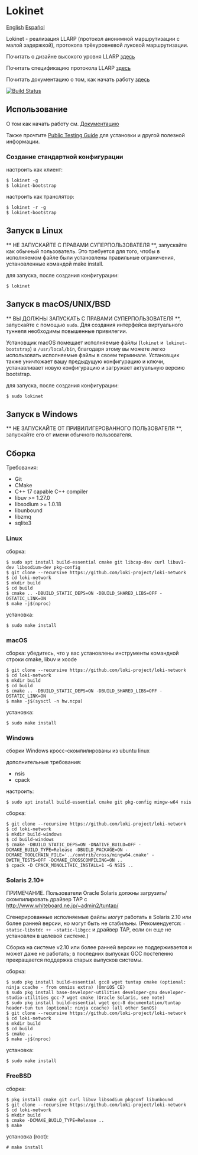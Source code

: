 # Lokinet

[English](readme.md) [Español](readme_es.md)

Lokinet - реализация LLARP (протокол анонимной маршрутизации с малой задержкой), протокола трёхуровневой луковой маршрутизации.

Почитать о дизайне высокого уровня LLARP [здесь](docs/high-level.txt)

Почитать спецификацию протокола LLARP [здесь](docs/proto_v0.txt)

Почитать документацию о том, как начать работу [здесь](https://loki-project.github.io/loki-docs/Lokinet/LokinetOverview/)

[![Build Status](https://drone.lokinet.dev/api/badges/loki-project/loki-network/status.svg?ref=refs/heads/master)](https://drone.lokinet.dev/loki-project/loki-network)

## Использование

О том как начать работу см. [Документацию](https://loki-project.github.io/loki-docs/Lokinet/LokinetOverview/)

Также прочтите [Public Testing Guide](https://lokidocs.com/Lokinet/Guides/PublicTestingGuide/#1-lokinet-installation) для установки и другой полезной информации.

### Создание стандартной конфигурации

настроить как клиент:

    $ lokinet -g
    $ lokinet-bootstrap

настроить как транслятор:

    $ lokinet -r -g
    $ lokinet-bootstrap


## Запуск в Linux

** НЕ ЗАПУСКАЙТЕ С ПРАВАМИ СУПЕРПОЛЬЗОВАТЕЛЯ **, запускайте как обычный пользователь. Это требуется для того, чтобы в исполняемом файле были установлены правильные ограничения, установленные командой make install.

для запуска, после создания конфигурации:

    $ lokinet

## Запуск в macOS/UNIX/BSD

** ВЫ ДОЛЖНЫ ЗАПУСКАТЬ С ПРАВАМИ СУПЕРПОЛЬЗОВАТЕЛЯ **, запускайте с помощью `sudo`. Для создания интерфейса виртуального туннеля необходимы повышенные привилегии.

Установщик macOS помещает исполняемые файлы (`lokinet` и` lokinet-bootstrap`) в `/usr/local/bin`, благодаря этому вы можете легко использовать исполняемые файлы в своем терминале. Установщик также уничтожает вашу предыдущую конфигурацию и ключи, устанавливает новую конфигурацию и загружает актуальную версию bootstrap.

для запуска, после создания конфигурации:

    $ sudo lokinet

## Запуск в Windows

** НЕ ЗАПУСКАЙТЕ ОТ ПРИВИЛИГЕРОВАННОГО ПОЛЬЗОВАТЕЛЯ **, запускайте его от имени обычного пользователя.

## Сборка

Требования:

* Git
* CMake
* C++ 17 capable C++ compiler
* libuv >= 1.27.0
* libsodium >= 1.0.18
* libunbound
* libzmq
* sqlite3

### Linux

сборка:

    $ sudo apt install build-essential cmake git libcap-dev curl libuv1-dev libsodium-dev pkg-config
    $ git clone --recursive https://github.com/loki-project/loki-network
    $ cd loki-network
    $ mkdir build
    $ cd build
    $ cmake .. -DBUILD_STATIC_DEPS=ON -DBUILD_SHARED_LIBS=OFF -DSTATIC_LINK=ON
    $ make -j$(nproc)

установка:

    $ sudo make install

### macOS

сборка:
    убедитесь, что у вас установлены инструменты командной строки cmake, libuv и xcode

    $ git clone --recursive https://github.com/loki-project/loki-network
    $ cd loki-network
    $ mkdir build
    $ cd build
    $ cmake .. -DBUILD_STATIC_DEPS=ON -DBUILD_SHARED_LIBS=OFF -DSTATIC_LINK=ON
    $ make -j$(sysctl -n hw.ncpu)

установка:

    $ sudo make install

### Windows

сборки Windows кросс-скомпилированы из ubuntu linux

дополнительные требования:

* nsis
* cpack

настроить:

    $ sudo apt install build-essential cmake git pkg-config mingw-w64 nsis

сборка:

    $ git clone --recursive https://github.com/loki-project/loki-network
    $ cd loki-network
    $ mkdir build-windows
    $ cd build-windows
    $ cmake -DBUILD_STATIC_DEPS=ON -DNATIVE_BUILD=OFF -DCMAKE_BUILD_TYPE=Release -DBUILD_PACKAGE=ON -DCMAKE_TOOLCHAIN_FILE='../contrib/cross/mingw64.cmake' -DWITH_TESTS=OFF -DCMAKE_CROSSCOMPILING=ON ..
    $ cpack -D CPACK_MONOLITHIC_INSTALL=1 -G NSIS ..

### Solaris 2.10+

ПРИМЕЧАНИЕ. Пользователи Oracle Solaris должны загрузить/скомпилировать драйвер TAP с http://www.whiteboard.ne.jp/~admin2/tuntap/

Сгенерированные исполняемые файлы _могут_ работать в Solaris 2.10 или более ранней версии, но могут быть не стабильны. (Рекомендуется: `-static-libstdc ++ -static-libgcc` и драйвер TAP, если он еще не установлен в целевой системе.)

Сборка на системе v2.10 или более ранней версии не поддерживается и может даже не работать; в последних выпусках GCC постепенно прекращается поддержка старых выпусков системы.

сборка:

    $ sudo pkg install build-essential gcc8 wget tuntap cmake (optional: ninja ccache - from omnios extra) (OmniOS CE)
    $ sudo pkg install base-developer-utilities developer-gnu developer-studio-utilities gcc-7 wget cmake (Oracle Solaris, see note)
    $ sudo pkg install build-essential wget gcc-8 documentation/tuntap header-tun tun (optional: ninja ccache) (all other SunOS)
    $ git clone --recursive https://github.com/loki-project/loki-network
    $ cd loki-network
    $ mkdir build
    $ cd build
    $ cmake ..
    $ make -j$(nproc)

установка:

    $ sudo make install

### FreeBSD

сборка:

    $ pkg install cmake git curl libuv libsodium pkgconf libunbound
    $ git clone --recursive https://github.com/loki-project/loki-network
    $ cd loki-network
    $ mkdir build
    $ cmake -DCMAKE_BUILD_TYPE=Release ..
    $ make

установка (root):

    # make install
